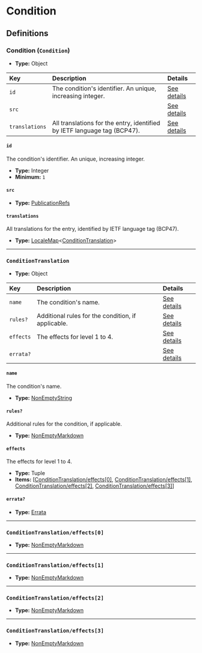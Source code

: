 # Condition

## Definitions

### <a name="Condition"></a> Condition (`Condition`)

- **Type:** Object

Key | Description | Details
:-- | :-- | :--
`id` | The condition's identifier. An unique, increasing integer. | <a href="#Condition/id">See details</a>
`src` |  | <a href="#Condition/src">See details</a>
`translations` | All translations for the entry, identified by IETF language tag (BCP47). | <a href="#Condition/translations">See details</a>

#### <a name="Condition/id"></a> `id`

The condition's identifier. An unique, increasing integer.

- **Type:** Integer
- **Minimum:** `1`

#### <a name="Condition/src"></a> `src`

- **Type:** <a href="./source/_PublicationRef.md#PublicationRefs">PublicationRefs</a>

#### <a name="Condition/translations"></a> `translations`

All translations for the entry, identified by IETF language tag (BCP47).

- **Type:** <a href="./_LocaleMap.md#LocaleMap">LocaleMap</a>&lt;<a href="#ConditionTranslation">ConditionTranslation</a>&gt;

---

### <a name="ConditionTranslation"></a> `ConditionTranslation`

- **Type:** Object

Key | Description | Details
:-- | :-- | :--
`name` | The condition's name. | <a href="#ConditionTranslation/name">See details</a>
`rules?` | Additional rules for the condition, if applicable. | <a href="#ConditionTranslation/rules">See details</a>
`effects` | The effects for level 1 to 4. | <a href="#ConditionTranslation/effects">See details</a>
`errata?` |  | <a href="#ConditionTranslation/errata">See details</a>

#### <a name="ConditionTranslation/name"></a> `name`

The condition's name.

- **Type:** <a href="./_NonEmptyString.md#NonEmptyString">NonEmptyString</a>

#### <a name="ConditionTranslation/rules"></a> `rules?`

Additional rules for the condition, if applicable.

- **Type:** <a href="./_NonEmptyString.md#NonEmptyMarkdown">NonEmptyMarkdown</a>

#### <a name="ConditionTranslation/effects"></a> `effects`

The effects for level 1 to 4.

- **Type:** Tuple
- **Items:** [<a href="ConditionTranslation/effects[0]">ConditionTranslation/effects[0]</a>, <a href="ConditionTranslation/effects[1]">ConditionTranslation/effects[1]</a>, <a href="ConditionTranslation/effects[2]">ConditionTranslation/effects[2]</a>, <a href="ConditionTranslation/effects[3]">ConditionTranslation/effects[3]</a>]

#### <a name="ConditionTranslation/errata"></a> `errata?`

- **Type:** <a href="./source/_Erratum.md#Errata">Errata</a>

---

### <a name="ConditionTranslation/effects[0]"></a> `ConditionTranslation/effects[0]`

- **Type:** <a href="./_NonEmptyString.md#NonEmptyMarkdown">NonEmptyMarkdown</a>

---

### <a name="ConditionTranslation/effects[1]"></a> `ConditionTranslation/effects[1]`

- **Type:** <a href="./_NonEmptyString.md#NonEmptyMarkdown">NonEmptyMarkdown</a>

---

### <a name="ConditionTranslation/effects[2]"></a> `ConditionTranslation/effects[2]`

- **Type:** <a href="./_NonEmptyString.md#NonEmptyMarkdown">NonEmptyMarkdown</a>

---

### <a name="ConditionTranslation/effects[3]"></a> `ConditionTranslation/effects[3]`

- **Type:** <a href="./_NonEmptyString.md#NonEmptyMarkdown">NonEmptyMarkdown</a>

